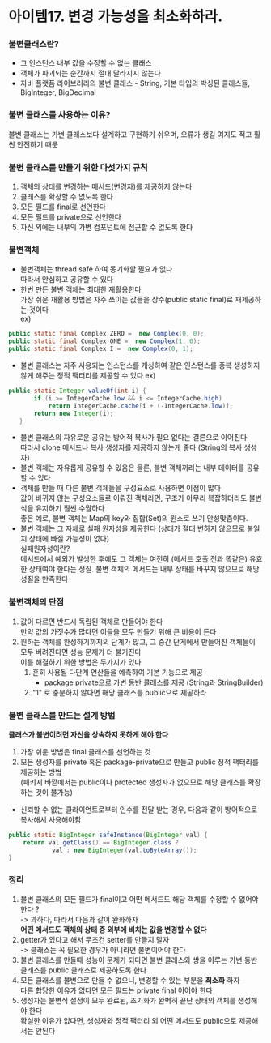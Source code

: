 # 아이템17. 변경 가능성을 최소화하라.

### 불변클래스란?
- 그 인스턴스 내부 값을 수정할 수 없는 클래스
- 객체가 파괴되는 순간까지 절대 달라지지 않는다
- 자바 플랫폼 라이브러리의 불변 클래스 - String, 기본 타입의 박싱된 클래스들, BigInteger, BigDecimal

### 불변 클래스를 사용하는 이유?
불변 클래스는 가변 클래스보다 설계하고 구현하기 쉬우며, 오류가 생길 여지도 적고 훨씬 안전하기 때문

### 불변 클래스를 만들기 위한 다섯가지 규칙
1. 객체의 상태를 변경하는 메서드(변경자)를 제공하지 않는다
2. 클래스를 확장할 수 없도록 한다  
3. 모든 필드를 final로 선언한다
4. 모든 필드를 private으로 선언한다
5. 자신 외에는 내부의 가변 컴포넌트에 접근할 수 없도록 한다

### 불변객체
- 불변객체는 thread safe 하여 동기화할 필요가 없다  
따라서 안심하고 공유할 수 있다
- 한번 만든 불변 객체는 최대한 재활용한다  
가장 쉬운 재활용 방법은 자주 쓰이는 값들을 상수(public static final)로 재제공하는 것이다    
ex)
 ```java
 public static final Complex ZERO =  new Complex(0, 0);
 public static final Complex ONE =  new Complex(1, 0);
 public static final Complex I =  new Complex(0, 1);
 ```
- 불변 클래스는 자주 사용되는 인스턴스를 캐싱하여 같은 인스턴스를 중복 생성하지 않게 해주는 정적 팩터리를 제공할 수 있다
ex)
 ```java
 public static Integer valueOf(int i) {
        if (i >= IntegerCache.low && i <= IntegerCache.high)
            return IntegerCache.cache[i + (-IntegerCache.low)];
        return new Integer(i);
    }
 ```
- 불변 클래스의 자유로운 공유는 방어적 복사가 필요 없다는 결론으로 이어진다  
따라서 clone 메서드나 복사 생성자를 제공하지 않는게 좋다 (String의 복사 생성자) 
- 불변 객체는 자유롭게 공유할 수 있음은 물론, 불변 객체끼리는 내부 데이터를 공유할 수 있다
- 객체를 만들 때 다른 불변 객체들을 구성요소로 사용하면 이점이 많다  
값이 바뀌지 않는 구성요소들로 이뤄진 객체라면, 구조가 아무리 복잡하더라도 불변식을 유지하기 훨씬 수월하다  
좋은 예로, 불변 객체는 Map의 key와 집합(Set)의 원소로 쓰기 안성맞춤이다.
- 불변 객체는 그 자체로 실패 원자성을 제공한다 (상태가 절대 변하지 않으므로 불일치 상태에 빠질 가능성이 없다)  
실패원자성이란?   
메서드에서 예외가 발생한 후에도 그 객체는 여전히 (메서드 호출 전과 똑같은) 유효한 상태여야 한다는 성질. 불변 객체의 메서드는 내부 상태를 바꾸지 않으므로 해당 성질을 만족한다


### 불변객체의 단점
1. 값이 다르면 반드시 독립된 객체로 만들어야 한다  
만약 값의 가짓수가 많다면 이들을 모두 만들기 위해 큰 비용이 든다
2. 원하는 객체를 완성하기까지의 단계가 많고, 그 중간 단게에서 만들어진 객체들이 모두 버려진다면 성능 문제가 더 불거진다  
이를 해결하기 위한 방법은 두가지가 있다  
    1. 흔히 사용될 다단계 연산들을 예측하여 기본 기능으로 제공
        - package private으로 가변 동반 클래스를 제공 (String과 StringBuilder)
    2. "1" 로 충분하지 않다면 해당 클래스를 public으로 제공하라
 
### 불변 클래스를 만드는 설계 방법
**클래스가 불변이려면 자신을 상속하지 못하게 해야 한다**
1. 가장 쉬운 방법은 final 클래스를 선언하는 것
2. 모든 생성자를 private 혹은 package-private으로 만들고 public 정적 팩터리를 제공하는 방법  
(패키지 바깥에서는 public이나 protected 생성자가 없으므로 해당 클래스를 확장하는 것이 불가능)

* 신뢰할 수 없는 클라이언트로부터 인수를 전달 받는 경우, 다음과 같이 방어적으로 복사해서 사용해야함
```java
public static BigInteger safeInstance(BigInteger val) {
    return val.getClass() == BigInteger.class ?
            val : new BigInteger(val.toByteArray());
}
```
### 정리
1. 불변 클래스의 모든 필드가 final이고 어떤 메서드도 해당 객체를 수정할 수 없어야 한다 ?    
-> 과하다, 따라서 다음과 같이 완화하자  
**어떤 메서드도 객체의 상태 중 외부에 비치는 값을 변경할 수 없다**
2. getter가 있다고 해서 무조건 setter를 만들지 말자  
-> 클래스는 꼭 필요한 경우가 아니라면 불변이어야 한다
3. 불변 클래스를 만들때 성능이 문제가 되다면 불변 클래스와 쌍을 이루는 가변 동반 클래스를 public 클래스로 제공하도록 한다
4. 모든 클래스를 불변으로 만들 수 없으니, 변경할 수 있는 부분을 **최소화** 하자   
다른 합당한 이유가 없다면 모든 필드는 private final 이어야 한다
5. 생성자는 불변식 설정이 모두 완료된, 초기화가 완벽히 끝난 상태의 객체를 생성해야 한다  
확실한 이유가 없다면, 생성자와 정적 팩터리 외 어떤 메서드도 public으로 제공해서는 안된다

